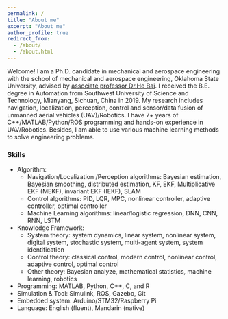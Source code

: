 ```yaml
---
permalink: /
title: "About me"
excerpt: "About me"
author_profile: true
redirect_from: 
  - /about/
  - /about.html
---
```

Welcome! I am a Ph.D. candidate in mechanical and aerospace engineering with the school of mechanical and aerospace engineering, Oklahoma State University, advised by [associate professor Dr.He Bai](https://ceat.okstate.edu/mae/faculty-staff/faculty-bios/he-bai.html). I received the B.E. degree in Automation from Southwest University of Science and Technology, Mianyang, Sichuan, China in 2019. My research includes navigation, localization, perception, control and sensor/data fusion of unmanned aerial vehicles (UAV)/Robotics. I have 7+ years of C++/MATLAB/Python/ROS programming and hands-on experience in UAV/Robotics. Besides, I am able to use various machine learning methods to solve engineering problems. 

### Skills
- Algorithm:
  - Navigation/Localization /Perception algorithms: Bayesian estimation, Bayesian smoothing, distributed estimation, KF, EKF, Multiplicative EKF (MEKF), invariant EKF (IEKF), SLAM
  - Control algorithms: PID, LQR, MPC, nonlinear controller, adaptive controller, optimal controller   
  - Machine Learning algorithms: linear/logistic regression, DNN, CNN, RNN, LSTM
- Knowledge Framework:
  - System theory: system dynamics, linear system, nonlinear system, digital system, stochastic system, multi-agent system, system identification
  - Control theory: classical control, modern control, nonlinear control, adaptive control, optimal control
  - Other theory: Bayesian analyze, mathematical statistics, machine learning, robotics
- Programming: MATLAB, Python, C++, C, and R
- Simulation & Tool: Simulink, ROS, Gazebo, Git
- Embedded system: Arduino/STM32/Raspberry Pi
- Language: English (fluent), Mandarin (native)

